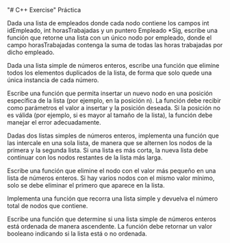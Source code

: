 "# C++ Exercise" 
Práctica

Dada una lista de empleados donde cada nodo contiene los campos int idEmpleado, int horasTrabajadas y un puntero Empleado *Sig, escribe una función que retorne una lista con un único nodo por empleado, donde el campo horasTrabajadas contenga la suma de todas las horas trabajadas por dicho empleado.

Dada una lista simple de números enteros, escribe una función que elimine todos los elementos duplicados de la lista, de forma que solo quede una única instancia de cada número.

Escribe una función que permita insertar un nuevo nodo en una posición específica de la lista (por ejemplo, en la posición n). La función debe recibir como parámetros el valor a insertar y la posición deseada. Si la posición no es válida (por ejemplo, si es mayor al tamaño de la lista), la función debe manejar el error adecuadamente.

Dadas dos listas simples de números enteros, implementa una función que las intercale en una sola lista, de manera que se alternen los nodos de la primera y la segunda lista. Si una lista es más corta, la nueva lista debe continuar con los nodos restantes de la lista más larga.

Escribe una función que elimine el nodo con el valor más pequeño en una lista de números enteros. Si hay varios nodos con el mismo valor mínimo, solo se debe eliminar el primero que aparece en la lista.

Implementa una función que recorra una lista simple y devuelva el número total de nodos que contiene.

Escribe una función que determine si una lista simple de números enteros está ordenada de manera ascendente. La función debe retornar un valor booleano indicando si la lista está o no ordenada.

